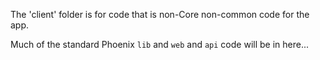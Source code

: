 The 'client' folder is for code that is non-Core non-common code for the app.

Much of the standard Phoenix `lib` and `web` and `api` code will be in here...